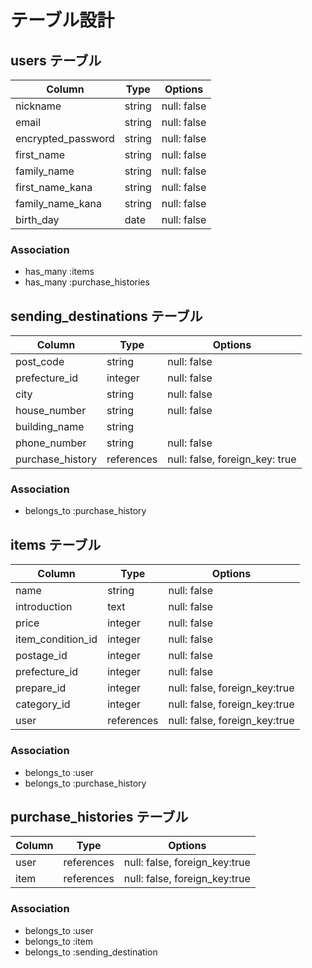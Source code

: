 # テーブル設計

## users テーブル

| Column   | Type   | Options     |
| -------- | ------ | ----------- |
| nickname | string | null: false |
| email    | string | null: false |
| encrypted_password | string | null: false |
| first_name   | string | null: false |
| family_name  | string | null: false |
| first_name_kana | string | null: false |
| family_name_kana | string | null: false |
| birth_day | date | null: false |

### Association

- has_many :items
- has_many :purchase_histories

## sending_destinations テーブル

| Column | Type       | Options                        |
| ------ | ---------- | ------------------------------ |
| post_code | string | null: false                    |
| prefecture_id | integer | null: false                |
| city | string | null: false                          |
| house_number | string | null: false                  |
| building_name | string |                             |
| phone_number | string | null: false                 |
| purchase_history | references | null: false, foreign_key: true |

### Association

- belongs_to :purchase_history

## items テーブル

| Column  | Type       | Options                        |
| ------- | ---------- | ------------------------------ |
| name    | string     | null: false                    |
| introduction | text | null: false                     |
| price | integer | null: false                         |
| item_condition_id | integer | null: false                |
| postage_id | integer | null: false                 |
| prefecture_id | integer | null: false              |
| prepare_id | integer | null: false, foreign_key:true |
| category_id | integer | null: false, foreign_key:true |
| user | references | null: false, foreign_key:true | 

### Association

- belongs_to :user
- belongs_to :purchase_history

## purchase_histories テーブル

| Column  | Type       | Options                        |
| ------- | ---------- | ------------------------------ |
| user | references | null: false, foreign_key:true |
| item | references | null: false, foreign_key:true |

### Association

- belongs_to :user
- belongs_to :item
- belongs_to :sending_destination